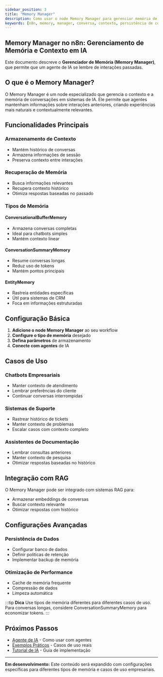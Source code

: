 ```yaml
---
sidebar_position: 3
title: "Memory Manager"
description: Como usar o node Memory Manager para gerenciar memória de conversação
keywords: [n8n, memory, manager, conversa, contexto, persistência de contexto, RAG, memória conversacional, IA empresarial]
---
```


## Memory Manager no n8n: Gerenciamento de Memória e Contexto em IA

Este documento descreve o **Gerenciador de Memória (Memory Manager)**, que permite que um agente de IA se lembre de interações passadas.

## O que é o Memory Manager?

O Memory Manager é um node especializado que gerencia o contexto e a memória de conversações em sistemas de IA. Ele permite que agentes mantenham informações sobre interações anteriores, criando experiências mais naturais e contextualmente relevantes.

## Funcionalidades Principais

### Armazenamento de Contexto

- Mantém histórico de conversas
- Armazena informações de sessão
- Preserva contexto entre interações

### Recuperação de Memória

- Busca informações relevantes
- Recupera contexto histórico
- Otimiza respostas baseadas no passado

### Tipos de Memória

#### ConversationalBufferMemory

- Armazena conversas completas
- Ideal para chatbots simples
- Mantém contexto linear

#### ConversationSummaryMemory

- Resume conversas longas
- Reduz uso de tokens
- Mantém pontos principais

#### EntityMemory

- Rastreia entidades específicas
- Útil para sistemas de CRM
- Foca em informações estruturadas

## Configuração Básica

1. **Adicione o node Memory Manager** ao seu workflow
2. **Configure o tipo de memória** desejado
3. **Defina parâmetros** de armazenamento
4. **Conecte com agentes** de IA

## Casos de Uso

### Chatbots Empresariais

- Manter contexto de atendimento
- Lembrar preferências do cliente
- Continuar conversas interrompidas

### Sistemas de Suporte

- Rastrear histórico de tickets
- Manter contexto de problemas
- Escalar casos com contexto completo

### Assistentes de Documentação

- Lembrar consultas anteriores
- Manter contexto de pesquisa
- Otimizar respostas baseadas no histórico

## Integração com RAG

O Memory Manager pode ser integrado com sistemas RAG para:

- Armazenar embeddings de conversas
- Buscar contexto relevante
- Otimizar respostas com histórico

## Configurações Avançadas

### Persistência de Dados

- Configurar banco de dados
- Definir políticas de retenção
- Implementar backup de memória

### Otimização de Performance

- Cache de memória frequente
- Compressão de dados
- Limpeza automática

:::tip **Dica**
Use tipos de memória diferentes para diferentes casos de uso. Para conversas longas, considere ConversationSummaryMemory para economizar tokens.
:::

## Próximos Passos

- [Agente de IA](./ai-agent) - Como usar com agentes
- [Exemplos Práticos](../exemplos-casos/index.mdx) - Casos de uso reais
- [Tutorial de IA](/advanced-ai/tutorial-ai) - Guia de implementação

---

**Em desenvolvimento:** Este conteúdo será expandido com configurações específicas para diferentes tipos de memória e casos de uso empresariais.
